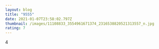 ```yaml
---
layout: blog
title: "9555"
date: 2021-01-07T23:58:02.797Z
thumbnail: /images/11108833_3554961671374_2316538820521313557_n.jpg
rating: 7
---
```

4